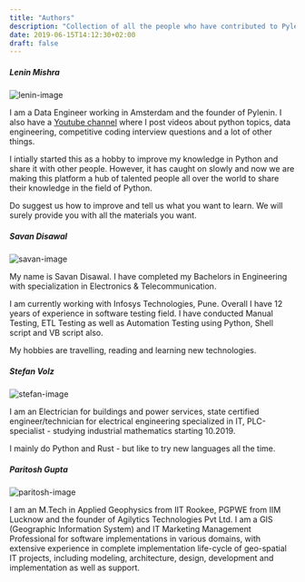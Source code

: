 ```yaml
---
title: "Authors"
description: "Collection of all the people who have contributed to Pylenin"
date: 2019-06-15T14:12:30+02:00
draft: false
---
```


##### Lenin Mishra

![lenin-image](/img/authors/Lenin-Mishra/avatar.jpg)

I am a Data Engineer working in Amsterdam and the founder of Pylenin. I also have a [Youtube channel](https://www.youtube.com/pylenin) where I post videos about python topics, data engineering, competitive coding interview questions and a lot of other things. 

I intially started this as a hobby to improve my knowledge in Python and share it with other people. However, it has caught on slowly and now we are making this platform a hub of talented people all over the world to share their knowledge in the field of Python. 

Do suggest us how to improve and tell us what you want to learn. We will surely provide you with all the materials you want.

##### Savan Disawal

![savan-image](/img/authors/Savan-Disawal/SavanDisawal.jpg)

My name is Savan Disawal. I have completed my Bachelors in Engineering with specialization in Electronics & Telecommunication. 

I am currently working with Infosys Technologies, Pune. Overall I have 12 years of experience in software testing field. I have conducted Manual Testing, ETL Testing as well as Automation Testing using Python, Shell script and VB script also. 

My hobbies are travelling, reading and learning new technologies.

##### Stefan Volz

![stefan-image](/img/authors/Stefan-Volz/StefanVolz.png)

I am an Electrician for buildings and power services, state certified engineer/technician for electrical engineering specialized in IT, PLC-specialist - studying industrial mathematics starting 10.2019. 

I mainly do Python and Rust - but like to try new languages all the time.

##### Paritosh Gupta

![paritosh-image](/img/authors/Paritosh-Gupta/ParitoshGupta.jpg)

I am an M.Tech in Applied Geophysics from IIT Rookee, PGPWE from IIM Lucknow and the founder of Agilytics Technologies Pvt Ltd. I am a GIS (Geographic Information System) and IT Marketing Management Professional for software implementations in various domains, with extensive experience in complete implementation life-cycle of geo-spatial IT projects, including modeling, architecture, design, development and implementation as well as support.
